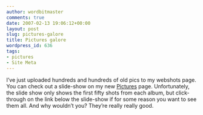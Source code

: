 ```yaml
---
author: wordbitmaster
comments: true
date: 2007-02-13 19:06:12+00:00
layout: post
slug: pictures-galore
title: Pictures galore
wordpress_id: 636
tags:
- pictures
- Site Meta
---
```


I’ve just uploaded hundreds and hundreds of old pics to my webshots page. You can check out a slide-show on my new [Pictures](http://wordspace.awardspace.com/pictures/) page. Unfortunately, the slide show only shows the first fifty shots from each album, but click-through on the link below the slide-show if for some reason you want to see them all. And why wouldn’t you? They’re really really good.
